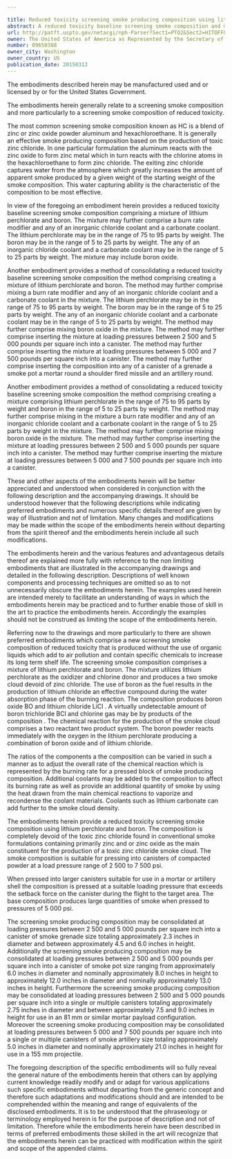 ```yaml
---

title: Reduced toxicity screening smoke producing composition using lithium perchlorate
abstract: A reduced toxicity baseline screening smoke composition and method includes a mixture of lithium perchlorate and boron. The mixture may further include a burn rate modifier and any of an inorganic chloride coolant and a carbonate coolant. The lithium perchlorate may be in the range of 75% to 95% parts by weight. The boron may be in the range of 5% to 25% parts by weight. The any of an inorganic chloride coolant and a carbonate coolant may be in the range of 5% to 25% parts by weight. The mixture may include boron oxide.
url: http://patft.uspto.gov/netacgi/nph-Parser?Sect1=PTO2&Sect2=HITOFF&p=1&u=%2Fnetahtml%2FPTO%2Fsearch-adv.htm&r=1&f=G&l=50&d=PALL&S1=09650308&OS=09650308&RS=09650308
owner: The United States of America as Represented by the Secretary of the Army
number: 09650308
owner_city: Washington
owner_country: US
publication_date: 20150312
---
```

The embodiments described herein may be manufactured used and or licensed by or for the United States Government.

The embodiments herein generally relate to a screening smoke composition and more particularly to a screening smoke composition of reduced toxicity.

The most common screening smoke composition known as HC is a blend of zinc or zinc oxide powder aluminum and hexachloroethane. It is generally an effective smoke producing composition based on the production of toxic zinc chloride. In one particular formulation the aluminum reacts with the zinc oxide to form zinc metal which in turn reacts with the chlorine atoms in the hexachloroethane to form zinc chloride. The exiting zinc chloride captures water from the atmosphere which greatly increases the amount of apparent smoke produced by a given weight of the starting weight of the smoke composition. This water capturing ability is the characteristic of the composition to be most effective.

In view of the foregoing an embodiment herein provides a reduced toxicity baseline screening smoke composition comprising a mixture of lithium perchlorate and boron. The mixture may further comprise a burn rate modifier and any of an inorganic chloride coolant and a carbonate coolant. The lithium perchlorate may be in the range of 75 to 95 parts by weight. The boron may be in the range of 5 to 25 parts by weight. The any of an inorganic chloride coolant and a carbonate coolant may be in the range of 5 to 25 parts by weight. The mixture may include boron oxide.

Another embodiment provides a method of consolidating a reduced toxicity baseline screening smoke composition the method comprising creating a mixture of lithium perchlorate and boron. The method may further comprise mixing a burn rate modifier and any of an inorganic chloride coolant and a carbonate coolant in the mixture. The lithium perchlorate may be in the range of 75 to 95 parts by weight. The boron may be in the range of 5 to 25 parts by weight. The any of an inorganic chloride coolant and a carbonate coolant may be in the range of 5 to 25 parts by weight. The method may further comprise mixing boron oxide in the mixture. The method may further comprise inserting the mixture at loading pressures between 2 500 and 5 000 pounds per square inch into a canister. The method may further comprise inserting the mixture at loading pressures between 5 000 and 7 500 pounds per square inch into a canister. The method may further comprise inserting the composition into any of a canister of a grenade a smoke pot a mortar round a shoulder fired missile and an artillery round.

Another embodiment provides a method of consolidating a reduced toxicity baseline screening smoke composition the method comprising creating a mixture comprising lithium perchlorate in the range of 75 to 95 parts by weight and boron in the range of 5 to 25 parts by weight. The method may further comprise mixing in the mixture a burn rate modifier and any of an inorganic chloride coolant and a carbonate coolant in the range of 5 to 25 parts by weight in the mixture. The method may further comprise mixing boron oxide in the mixture. The method may further comprise inserting the mixture at loading pressures between 2 500 and 5 000 pounds per square inch into a canister. The method may further comprise inserting the mixture at loading pressures between 5 000 and 7 500 pounds per square inch into a canister.

These and other aspects of the embodiments herein will be better appreciated and understood when considered in conjunction with the following description and the accompanying drawings. It should be understood however that the following descriptions while indicating preferred embodiments and numerous specific details thereof are given by way of illustration and not of limitation. Many changes and modifications may be made within the scope of the embodiments herein without departing from the spirit thereof and the embodiments herein include all such modifications.

The embodiments herein and the various features and advantageous details thereof are explained more fully with reference to the non limiting embodiments that are illustrated in the accompanying drawings and detailed in the following description. Descriptions of well known components and processing techniques are omitted so as to not unnecessarily obscure the embodiments herein. The examples used herein are intended merely to facilitate an understanding of ways in which the embodiments herein may be practiced and to further enable those of skill in the art to practice the embodiments herein. Accordingly the examples should not be construed as limiting the scope of the embodiments herein.

Referring now to the drawings and more particularly to there are shown preferred embodiments which comprise a new screening smoke composition of reduced toxicity that is produced without the use of organic liquids which add to air pollution and contain specific chemicals to increase its long term shelf life. The screening smoke composition comprises a mixture of lithium perchlorate and boron. The mixture utilizes lithium perchlorate as the oxidizer and chlorine donor and produces a two smoke cloud devoid of zinc chloride. The use of boron as the fuel results in the production of lithium chloride an effective compound during the water absorption phase of the burning reaction. The composition produces boron oxide BO and lithium chloride LiCl . A virtually undetectable amount of boron trichloride BCl and chlorine gas may be by products of the composition . The chemical reaction for the production of the smoke cloud comprises a two reactant two product system. The boron powder reacts immediately with the oxygen in the lithium perchlorate producing a combination of boron oxide and of lithium chloride.

The ratios of the components a the composition can be varied in such a manner as to adjust the overall rate of the chemical reaction which is represented by the burning rate for a pressed block of smoke producing composition. Additional coolants may be added to the composition to affect its burning rate as well as provide an additional quantity of smoke by using the heat drawn from the main chemical reactions to vaporize and recondense the coolant materials. Coolants such as lithium carbonate can add further to the smoke cloud density.

The embodiments herein provide a reduced toxicity screening smoke composition using lithium perchlorate and boron. The composition is completely devoid of the toxic zinc chloride found in conventional smoke formulations containing primarily zinc and or zinc oxide as the main constituent for the production of a toxic zinc chloride smoke cloud. The smoke composition is suitable for pressing into canisters of compacted powder at a load pressure range of 2 500 to 7 500 psi.

When pressed into larger canisters suitable for use in a mortar or artillery shell the composition is pressed at a suitable loading pressure that exceeds the setback force on the canister during the flight to the target area. The base composition produces large quantities of smoke when pressed to pressures of 5 000 psi.

The screening smoke producing composition may be consolidated at loading pressures between 2 500 and 5 000 pounds per square inch into a canister of smoke grenade size totaling approximately 2.3 inches in diameter and between approximately 4.5 and 6.0 inches in height. Additionally the screening smoke producing composition may be consolidated at loading pressures between 2 500 and 5 000 pounds per square inch into a canister of smoke pot size ranging from approximately 6.0 inches in diameter and nominally approximately 8.0 inches in height to approximately 12.0 inches in diameter and nominally approximately 13.0 inches in height. Furthermore the screening smoke producing composition may be consolidated at loading pressures between 2 500 and 5 000 pounds per square inch into a single or multiple canisters totaling approximately 2.75 inches in diameter and between approximately 7.5 and 9.0 inches in height for use in an 81 mm or similar mortar payload configuration. Moreover the screening smoke producing composition may be consolidated at loading pressures between 5 000 and 7 500 pounds per square inch into a single or multiple canisters of smoke artillery size totaling approximately 5.0 inches in diameter and nominally approximately 21.0 inches in height for use in a 155 mm projectile.

The foregoing description of the specific embodiments will so fully reveal the general nature of the embodiments herein that others can by applying current knowledge readily modify and or adapt for various applications such specific embodiments without departing from the generic concept and therefore such adaptations and modifications should and are intended to be comprehended within the meaning and range of equivalents of the disclosed embodiments. It is to be understood that the phraseology or terminology employed herein is for the purpose of description and not of limitation. Therefore while the embodiments herein have been described in terms of preferred embodiments those skilled in the art will recognize that the embodiments herein can be practiced with modification within the spirit and scope of the appended claims.

